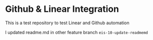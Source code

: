 # Github & Linear Integration

This is a test repository to test Linear and Github automation

I updated readme.md in other feature branch `eis-10-update-readmemd`